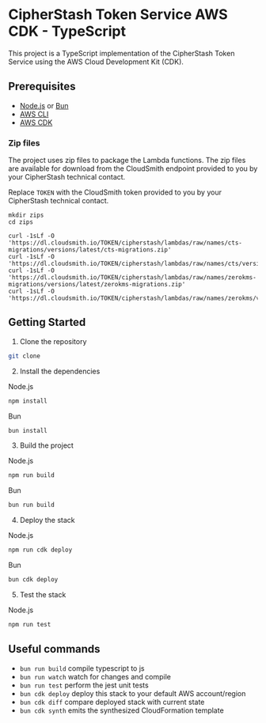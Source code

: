 # CipherStash Token Service AWS CDK - TypeScript

This project is a TypeScript implementation of the CipherStash Token Service using the AWS Cloud Development Kit (CDK).

## Prerequisites

- [Node.js](https://nodejs.org/en/download/) or [Bun](https://bun.sh/)
- [AWS CLI](https://docs.aws.amazon.com/cli/latest/userguide/cli-chap-install.html)
- [AWS CDK](https://docs.aws.amazon.com/cdk/latest/guide/getting_started.html)

### Zip files

The project uses zip files to package the Lambda functions. The zip files are available for download from the CloudSmith endpoint provided to you by your CipherStash technical contact.

Replace `TOKEN` with the CloudSmith token provided to you by your CipherStash technical contact.

```
mkdir zips
cd zips

curl -1sLf -O 'https://dl.cloudsmith.io/TOKEN/cipherstash/lambdas/raw/names/cts-migrations/versions/latest/cts-migrations.zip'
curl -1sLf -O 'https://dl.cloudsmith.io/TOKEN/cipherstash/lambdas/raw/names/cts/versions/latest/cts.zip'
curl -1sLf -O 'https://dl.cloudsmith.io/TOKEN/cipherstash/lambdas/raw/names/zerokms-migrations/versions/latest/zerokms-migrations.zip'
curl -1sLf -O 'https://dl.cloudsmith.io/TOKEN/cipherstash/lambdas/raw/names/zerokms/versions/latest/zerokms.zip'
```

## Getting Started

1. Clone the repository

```bash
git clone
```

2. Install the dependencies

Node.js

```bash
npm install
```

Bun

```bash
bun install
```

3. Build the project

Node.js

```bash
npm run build
```

Bun

```bash
bun run build
```

4. Deploy the stack

Node.js

```bash
npm run cdk deploy
```

Bun

```bash
bun cdk deploy
```

5. Test the stack

Node.js

```bash
npm run test
```

## Useful commands

- `bun run build` compile typescript to js
- `bun run watch` watch for changes and compile
- `bun run test` perform the jest unit tests
- `bun cdk deploy` deploy this stack to your default AWS account/region
- `bun cdk diff` compare deployed stack with current state
- `bun cdk synth` emits the synthesized CloudFormation template
